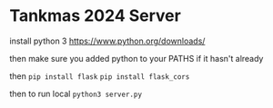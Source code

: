 <!-- @format -->

# Tankmas 2024 Server

install python 3
https://www.python.org/downloads/

then
make sure you added python to your PATHS if it hasn't already

then
`pip install flask`
`pip install flask_cors`

then to run local
`python3 server.py`
